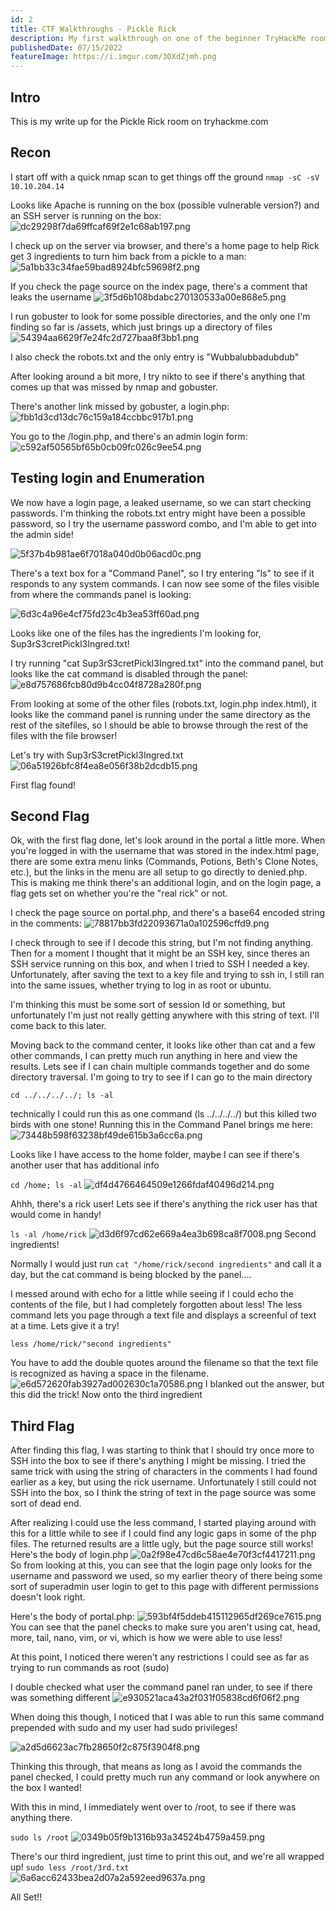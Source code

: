 ```yaml
---
id: 2
title: CTF Walkthroughs - Pickle Rick
description: My first walkthrough on one of the beginner TryHackMe rooms, Pickle Rick
publishedDate: 07/15/2022
featureImage: https://i.imgur.com/3OXdZjmh.png
---
```


## Intro

This is my write up for the Pickle Rick room on tryhackme.com

## Recon

I start off with a quick nmap scan to get things off the ground
`nmap -sC -sV 10.10.204.14`

Looks like Apache is running on the box (possible vulnerable version?) and an SSH server is running on the box:
![dc29298f7da69ffcaf69f2e1c68ab197.png](https://i.imgur.com/KrYmk4vh.png)

I check up on the server via browser, and there's a home page to help Rick get 3 ingredients to turn him back from a pickle to a man:
![5a1bb33c34fae59bad8924bfc59698f2.png](https://i.imgur.com/3OXdZjmh.png)

If you check the page source on the index page, there's a comment that leaks the username
![3f5d6b108bdabc270130533a00e868e5.png](https://i.imgur.com/oMzjCk8h.png)

I run gobuster to look for some possible directories, and the only one I'm finding so far is /assets, which just brings up a directory of files
![54394aa6629f7e24fc2d727baa8f3bb1.png](https://i.imgur.com/ONccrc6h.png)

I also check the robots.txt and the only entry is
"Wubbalubbadubdub"

After looking around a bit more, I try nikto to see if there's anything that comes up that was missed by nmap and gobuster.

There's another link missed by gobuster, a login.php:
![fbb1d3cd13dc76c159a184ccbbc917b1.png](https://i.imgur.com/fYYSxUfh.png)

You go to the /login.php, and there's an admin login form:
![c592af50565bf65b0cb09fc026c9ee54.png](https://i.imgur.com/SVVNjnFh.png)

## Testing login and Enumeration

We now have a login page, a leaked username, so we can start checking passwords. I'm thinking the robots.txt entry might have been a possible password, so I try the username password combo, and I'm able to get into the admin side!

![5f37b4b981ae6f7018a040d0b06acd0c.png](https://i.imgur.com/V7o2OkDh.png)

There's a text box for a "Command Panel", so I try entering "ls" to see if it responds to any system commands. I can now see some of the files visible from where the commands panel is looking:

![6d3c4a96e4cf75fd23c4b3ea53ff60ad.png](https://i.imgur.com/bVghgbvh.png)

Looks like one of the files has the ingredients I'm looking for, Sup3rS3cretPickl3Ingred.txt!

I try running "cat Sup3rS3cretPickl3Ingred.txt" into the command panel, but looks like the cat command is disabled through the panel:
![e8d757686fcb80d9b4cc04f8728a280f.png](https://i.imgur.com/4rWsLJ4h.png)

From looking at some of the other files (robots.txt, login.php index.html), it looks like the command panel is running under the same directory as the rest of the sitefiles, so I should be able to browse through the rest of the files with the file browser!

Let's try with Sup3rS3cretPickl3Ingred.txt
![06a51926bfc8f4ea8e056f38b2dcdb15.png](https://i.imgur.com/yAFmtvzh.png)

First flag found!

## Second Flag

Ok, with the first flag done, let's look around in the portal a little more.
When you're logged in with the username that was stored in the index.html page, there are some extra menu links (Commands, Potions, Beth's Clone Notes, etc.), but the links in the menu are all setup to go directly to denied.php. This is making me think there's an additional login, and on the login page, a flag gets set on whether you're the "real rick" or not.

I check the page source on portal.php, and there's a base64 encoded string in the comments:
![78817bb3fd22093671a0a102596cffd9.png](https://i.imgur.com/Rj5NE5Jh.png)

I check through to see if I decode this string, but I'm not finding anything. Then for a moment I thought that it might be an SSH key, since theres an SSH service running on this box, and when I tried to SSH I needed a key. Unfortunately, after saving the text to a key file and trying to ssh in, I still ran into the same issues, whether trying to log in as root or ubuntu.

I'm thinking this must be some sort of session Id or something, but unfortunately I'm just not really getting anywhere with this string of text. I'll come back to this later.

Moving back to the command center, it looks like other than cat and a few other commands, I can pretty much run anything in here and view the results. Lets see if I can chain multiple commands together and do some directory traversal. I'm going to try to see if I can go to the main directory

`cd ../../../../; ls -al`

technically I could run this as one command (ls ../../../../) but this killed two birds with one stone! Running this in the Command Panel brings me here:
![73448b598f63238bf49de615b3a6cc6a.png](https://i.imgur.com/T8XXYOnh.png)

Looks like I have access to the home folder, maybe I can see if there's another user that has additional info

`cd /home; ls -al`
![df4d4766464509e1266fdaf40496d214.png](https://i.imgur.com/yvVhQd9h.png)

Ahhh, there's a rick user! Lets see if there's anything the rick user has that would come in handy!

`ls -al /home/rick`
![d3d6f97cd62e669a4ea3b698ca8f7008.png](https://i.imgur.com/neTxF8Rh.png)
Second ingredients!

Normally I would just run `cat "/home/rick/second ingredients"` and call it a day, but the cat command is being blocked by the panel....

I messed around with echo for a little while seeing if I could echo the contents of the file, but I had completely forgotten about less! The less command lets you page through a text file and displays a screenful of text at a time. Lets give it a try!

`less /home/rick/"second ingredients"`

You have to add the double quotes around the filename so that the text file is recognized as having a space in the filename.
![e6d572620fab3927ad002630c1a70586.png](https://i.imgur.com/F1g4WA0h.png)
I blanked out the answer, but this did the trick! Now onto the third ingredient

## Third Flag

After finding this flag, I was starting to think that I should try once more to SSH into the box to see if there's anything I might be missing. I tried the same trick with using the string of characters in the comments I had found earlier as a key, but using the rick username. Unfortunately I still could not SSH into the box, so I think the string of text in the page source was some sort of dead end.

After realizing I could use the less command, I started playing around with this for a little while to see if I could find any logic gaps in some of the php files. The returned results are a little ugly, but the page source still works!
Here's the body of login.php
![0a2f98e47cd6c58ae4e70f3cf4417211.png](https://i.imgur.com/3MtgQ9Th.png)
So from looking at this, you can see that the login page only looks for the username and password we used, so my earlier theory of there being some sort of superadmin user login to get to this page with different permissions doesn't look right.

Here's the body of portal.php:
![593bf4f5ddeb415112965df269ce7615.png](https://i.imgur.com/Rj5NE5Jh.png)
You can see that the panel checks to make sure you aren't using cat, head, more, tail, nano, vim, or vi, which is how we were able to use less!

At this point, I noticed there weren't any restrictions I could see as far as trying to run commands as root (sudo)

I double checked what user the command panel ran under, to see if there was something different
![e930521aca43a2f031f05838cd6f06f2.png](https://i.imgur.com/jORcH4Lh.png)

When doing this though, I noticed that I was able to run this same command prepended with sudo and my user had sudo privileges!

![a2d5d6623ac7fb28650f2c875f3904f8.png](https://i.imgur.com/cZNQztWh.png)

Thinking this through, that means as long as I avoid the commands the panel checked, I could pretty much run any command or look anywhere on the box I wanted!

With this in mind, I immediately went over to /root, to see if there was anything there.

`sudo ls /root`
![0349b05f9b1316b93a34524b4759a459.png](https://i.imgur.com/v2pvtMgh.png)

There's our third ingredient, just time to print this out, and we're all wrapped up!
`sudo less /root/3rd.txt`
![6a6acc62433bea2d07a2a592eed9637a.png](https://i.imgur.com/r3ZFZVih.png)

All Set!!
